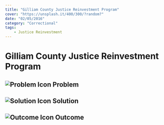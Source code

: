 ```yaml
---
title: "Gilliam County Justice Reinvestment Program"
cover: "https://unsplash.it/400/300/?random?"
date: "02/05/2016"
category: "Correctional"
tags:
    - Justice Reinvestment
---
```


# Gilliam County Justice Reinvestment Program

## ![Problem Icon](https://github.com/google/material-design-icons/raw/master/alert/1x_web/ic_error_outline_black_48dp.png "Problem") Problem

## ![Solution Icon](https://github.com/google/material-design-icons/raw/master/action/1x_web/ic_lightbulb_outline_black_48dp.png "Solution") Solution

## ![Outcome Icon](https://github.com/google/material-design-icons/raw/master/action/1x_web/ic_view_list_black_48dp.png "Outcome") Outcome
